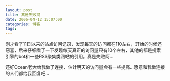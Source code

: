 ```yaml
---
layout: post
title: 真是失败阿
date: 2006-04-12 15:07:00
categories: 博客
tags: 
---
```


刚才看了11日以来的站点访问记录，发现每天的访问都在110左右，开始的时候还窃喜，后来仔细看了一下发现每天真正的访问量只有10个左右，其他的都是搜索引擎的bot和一些RSS聚集类网站的引用。真是失败阿...

还好Ocean老大给我做了连接，估计明天的访问量会有一些提高...愿意和我做连接的人们都给我回复吧...
